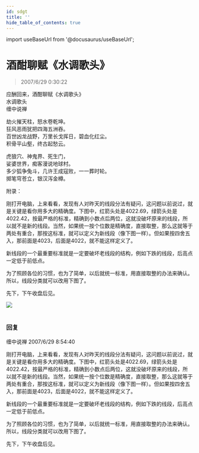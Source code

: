 ```yaml
---
id: sdgt
title: ''
hide_table_of_contents: true
---
```


import useBaseUrl from '@docusaurus/useBaseUrl';

# 酒酣聊赋《水调歌头》

> 2007/6/29 0:30:22
<div style={{color: '#FF0000', fontWeight: 'bold'}}>
应酬回来，酒酣聊赋《水调歌头》
</div>

<div style={{color: '#FF0000', fontSize: '56px', fontWeight: 'bold', textAlign: 'center', lineHeight: '150%'}}>
水调歌头
</div>

<div style={{ color: '#FF0000', fontSize: '32px', fontWeight: 'bold', textAlign: 'center', lineHeight: '200%', marginBottom: '10px'}}>
缠中说禅
</div>

<div style={{color: '#FF0000', fontSize: '24px', fontWeight: 'bold', textAlign: 'center', lineHeight: '150%', marginBottom: '30px'}}>

劫火摧天柱，怒水卷乾坤。<br/>
狂风恶雨犹把四海五洲吞。<br/>
百世凶龙战野，万里长戈挥日，碧血化红尘。<br/>
积骨平山壑，终古起愁云。 
 
虎狼穴、神鬼界、死生门，<br/>
娑婆世界，痴客漫说地球村。<br/>
多少狐争兔斗，几许王成寇败，一一葬时轮。<br/>
掷笔穹苍立，银汉泻金樽。
</div>

<div style={{color: '#FF0000', fontSize: 'x-large', fontWeight: 'bold', textAlign: 'left', lineHeight: '150%', marginBottom: '30px'}}>

附录：
 
刚打开电脑，上来看看，发现有人对昨天的线段分法有疑问，这问题以前说过，就是关键是看你用多大的精确度。下图中，红箭头处是4022.69，绿箭头处是4022.42，按最严格的标准，精确到小数点后两位，这就没破坏原来的线段，所以就不是新的线段。当然，如果统一按个位数是精确度，直接取整，那么这就等于两处有重合，那按这标准，就可以定义为新线段（像下图一样）。但如果按四舍五入，那前面是4023，后面是4022，就不能这样定义了。
 
新线段的一个最重要标准就是一定要破坏老线段的结构，例如下跌的线段，后高点一定低于前低点。
 
为了照顾各位的习惯，也为了简单，以后就统一标准，用直接取整的办法来确认。所以，线段分类就可以改用下图了。
 
先下，下午收盘后见。
</div>

<div style={{textAlign: 'left'}}>
<img src={useBaseUrl('/img/poems/sdgt/1.jpeg')} /><br/><br/>
</div>

### 回复

<div class='blog-comment'>
<span class='blog-comment-chan'>缠中说禅</span> 2007/6/29 8:54:40<br/>

刚打开电脑，上来看看，发现有人对昨天的线段分法有疑问，这问题以前说过，就是关键是看你用多大的精确度。下图中，红箭头处是4022.69，绿箭头处是4022.42，按最严格的标准，精确到小数点后两位，这就没破坏原来的线段，所以就不是新的线段。当然，如果统一按个位数是精确度，直接取整，那么这就等于两处有重合，那按这标准，就可以定义为新线段（像下图一样）。但如果按四舍五入，那前面是4023，后面是4022，就不能这样定义了。
 
新线段的一个最重要标准就是一定要破坏老线段的结构，例如下跌的线段，后高点一定低于前低点。
 
为了照顾各位的习惯，也为了简单，以后就统一标准，用直接取整的办法来确认。所以，线段分类就可以改用下图了。
 
先下，下午收盘后见。
</div>